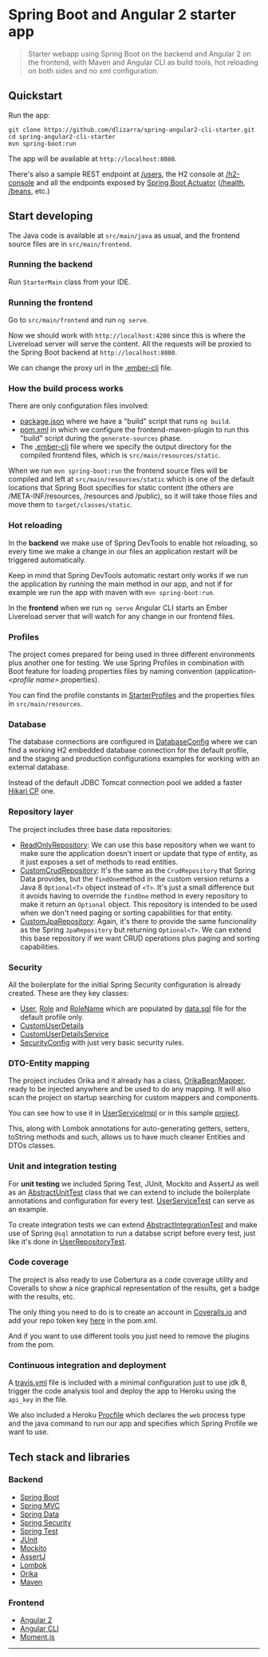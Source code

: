# Spring Boot and Angular 2 starter app

> Starter webapp using Spring Boot on the backend and Angular 2 on the frontend, with 
Maven and Angular CLI as build tools, hot reloading on both sides and no xml configuration.

## Quickstart
Run the app:

    git clone https://github.com/dlizarra/spring-angular2-cli-starter.git
    cd spring-angular2-cli-starter
    mvn spring-boot:run

The app will be available at `http://localhost:8080`. 

There's also a sample REST endpoint at [/users](http://localhost:8080/users), the H2 console at [/h2-console](http://localhost:8080/h2-console) and all the endpoints exposed by [Spring Boot Actuator](http://docs.spring.io/spring-boot/docs/current/reference/html/production-ready-endpoints.html) ([/health](http://localhost:8080/health), [/beans](http://localhost:8080/beans), etc.)


## Start developing
The Java code is available at `src/main/java` as usual, and the frontend source files are in 
`src/main/frontend`.

### Running the backend
Run `StarterMain` class from your IDE.

### Running the frontend
Go to `src/main/frontend` and run `ng serve`.

Now we should work with `http://localhost:4200` since this is where the Livereload server will serve the content. All the requests will be proxied to the Spring Boot backend at `http://localhost:8080`.

We can change the proxy url in the [.ember-cli](src/main/frontend/.ember-cli) file.

### How the build process works
There are only  configuration files involved:

- [package.json](src/main/frontend/package.json) where we have a "build" script that runs `ng build`.
- [pom.xml](pom.xml#L139) in which we configure the frontend-maven-plugin to run this "build" script during the `generate-sources` phase.
- The [.ember-cli](src/main/frontend/.ember-cli) file where we specify the output directory for the compiled frontend files, which is `src/main/resources/static`.


When we run `mvn spring-boot:run` the frontend source files will be compiled and left at `src/main/resources/static` which is one of the default locations that Spring Boot specifies for static content (the others are /META-INF/resources, /resources and /public), so it will take those files and move them to `target/classes/static`.


### Hot reloading
In the **backend** we make use of Spring DevTools to enable hot reloading, 
so every time we make a change in our files an application restart will
be triggered automatically.

Keep in mind that Spring DevTools automatic restart only works if we run the 
application by running the main method in our app, and not if for example we run 
the app with maven with `mvn spring-boot:run`.

In the **frontend** when we run `ng serve` Angular CLI starts an Ember Livereload server that will watch for any change in our frontend files.

### Profiles

The project comes prepared for being used in three different environments plus 
another one for testing. We use Spring Profiles in combination with Boot feature for 
loading properties files by naming convention (application-*\<profile name\>*.properties).

You can find the profile constants in 
[StarterProfiles](src/main/java/com/dlizarra/starter/StarterProfiles.java) 
and the properties files in `src/main/resources`.

### Database
The database connections are configured in 
[DatabaseConfig](src/main/java/com/dlizarra/starter/DatabaseConfig.java)
where we can find a working H2 embedded database connection for the default profile, and the staging and production configurations examples for working with an external database.

Instead of the default JDBC Tomcat connection pool we added a faster [Hikari CP](https://github.com/brettwooldridge/HikariCP) one.

### Repository layer
The project includes three base data repositories:

- [ReadOnlyRepository](src/main/java/com/dlizarra/starter/support/jpa/ReadOnlyRepository.java): We can use this base repository when we want to make sure the application doesn't insert or update that type of entity, as it just exposes a set of methods to read entities.
- [CustomCrudRepository](src/main/java/com/dlizarra/starter/support/jpa/CustomCrudRepository.java): It's the same as the `CrudRepository` that Spring Data provides, but the `findOne`method in the custom version returns a Java 8 `Optional<T>` object instead of `<T>`. It's just a small difference but it avoids having to override the `findOne` method in every repository to make it return an `Optional` object. This repository is intended to be used when we don't need paging or sorting capabilities for that entity.
- [CustomJpaRepository](src/main/java/com/dlizarra/starter/support/jpa/CustomJpaRepository.java): Again, it's there to provide the same funcionality as the Spring `JpaRepository` but returning `Optional<T>`. We can extend this base repository if we want CRUD operations plus paging and sorting capabilities.

### Security
All the boilerplate for the initial Spring Security configuration is already created. These are they key classes:

- [User](src/main/java/com/dlizarra/starter/user/User.java), [Role](src/main/java/com/dlizarra/starter/role/Role.java) and  [RoleName](src/main/java/com/dlizarra/starter/role/RoleName.java) which are populated by [data.sql](src/main/resources/data.sql) file for the default profile only.
- [CustomUserDetails](src/main/java/com/dlizarra/starter/support/security/CustomUserDetails.java)
- [CustomUserDetailsService](src/main/java/com/dlizarra/starter/support/security/CustomUserDetailsService.java)
- [SecurityConfig](src/main/java/com/dlizarra/starter/SecurityConfig.java) with just very basic security rules.

### DTO-Entity mapping
The project includes Orika and it already has a class, [OrikaBeanMapper](src/main/java/com/dlizarra/starter/support/orika/OrikaBeanMapper.java), ready to be injected anywhere and be used to do any mapping. It will also scan the project on startup searching for custom mappers and components.

You can see how to use it in [UserServiceImpl](src/main/java/com/dlizarra/starter/user/UserServiceImpl.java) or in this sample [project](https://github.com/dlizarra/orika-spring-integration).

This, along with Lombok annotations for auto-generating getters, setters, toString methods and such, allows us to have much cleaner Entities and DTOs classes.

### Unit and integration testing
For **unit testing** we included Spring Test, JUnit, Mockito and AssertJ as well as an [AbstractUnitTest](src/test/java/com/dlizarra/starter/support/AbstractUnitTest.java) class that we can extend to include the boilerplate annotations and configuration for every test. [UserServiceTest](src/test/java/com/dlizarra/starter/user/UserServiceTest.java) can serve as an example.

To create integration tests we can extend [AbstractIntegrationTest](src/test/java/com/dlizarra/starter/support/AbstractIntegrationTest.java) and make use of Spring `@sql` annotation to run a databse script before every test, just like it's done in [UserRepositoryTest](src/test/java/com/dlizarra/starter/user/UserRepositoryTest.java).

### Code coverage
The project is also ready to use Cobertura as a code coverage utility and Coveralls to show a nice graphical representation of the results, get a badge with the results, etc. 

The only thing you need to do is to create an account in [Coveralls.io](http://coveralls.io) and add your repo token key [here](pom.xml#L134) in the pom.xml.

And if you want to use different tools you just need to remove the plugins from the pom.


### Continuous integration and deployment
A [travis.yml](.travis.yml) file is included with a minimal configuration just to use jdk 8, trigger the code analysis tool and deploy the app to Heroku using the `api_key` in the file. 

We also included a Heroku [Procfile](Procfile) which declares the `web` process type and the java command to run our app and specifies which Spring Profile we want to use.



## Tech stack and libraries
### Backend
- [Spring Boot](http://projects.spring.io/spring-boot/)
- [Spring MVC](http://docs.spring.io/autorepo/docs/spring/3.2.x/spring-framework-reference/html/mvc.html)
- [Spring Data](http://projects.spring.io/spring-data/)
- [Spring Security](http://projects.spring.io/spring-security/)
- [Spring Test](http://docs.spring.io/autorepo/docs/spring-framework/3.2.x/spring-framework-reference/html/testing.html)
- [JUnit](http://junit.org/)
- [Mockito](http://mockito.org/)
- [AssertJ](http://joel-costigliola.github.io/assertj/)
- [Lombok](https://projectlombok.org/)
- [Orika](http://orika-mapper.github.io/orika-docs/)
- [Maven](https://maven.apache.org/)

### Frontend
- [Angular 2](https://angular.io/)
- [Angular CLI](https://cli.angular.io/)
- [Moment.js](http://momentjs.com/)


---
